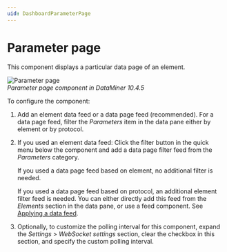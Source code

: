 ```yaml
---
uid: DashboardParameterPage
---
```


# Parameter page

This component displays a particular data page of an element.

![Parameter page](~/user-guide/images/Parameter_Page.png)<br>*Parameter page component in DataMiner 10.4.5*

To configure the component:

1. Add an element data feed or a data page feed (recommended). For a data page feed, filter the *Parameters* item in the data pane either by element or by protocol.

1. If you used an element data feed: Click the filter button in the quick menu below the component and add a data page filter feed from the *Parameters* category.

   If you used a data page feed based on element, no additional filter is needed.

   If you used a data page feed based on protocol, an additional element filter feed is needed. You can either directly add this feed from the *Elements* section in the data pane, or use a feed component. See [Applying a data feed](xref:Apply_Data_Feed).

1. Optionally, to customize the polling interval for this component, expand the *Settings* \> *WebSocket settings* section, clear the checkbox in this section, and specify the custom polling interval.
